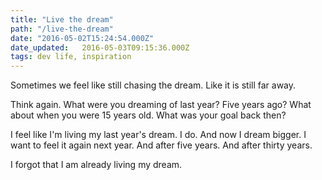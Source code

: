 ```yaml
---
title: "Live the dream"
path: "/live-the-dream"
date: "2016-05-02T15:24:54.000Z"
date_updated:   2016-05-03T09:15:36.000Z
tags: dev life, inspiration
---
```


Sometimes we feel like still chasing the dream. Like it is still far away. 

Think again. What were you dreaming of last year? Five years ago? What about when you were 15 years old. What was your goal back then? 

I feel like I'm living my last year's dream. I do. And now I dream bigger. I want to  feel it again next year. And after five years. And after thirty years.

I forgot that I am already living my dream.
